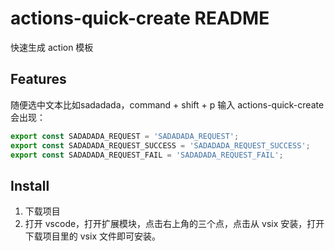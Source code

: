 # actions-quick-create README
快速生成 action 模板

## Features

随便选中文本比如sadadada，command + shift + p 输入 actions-quick-create 会出现：

```javascript
export const SADADADA_REQUEST = 'SADADADA_REQUEST';
export const SADADADA_REQUEST_SUCCESS = 'SADADADA_REQUEST_SUCCESS';
export const SADADADA_REQUEST_FAIL = 'SADADADA_REQUEST_FAIL';
```

## Install

1. 下载项目
2. 打开 vscode，打开扩展模块，点击右上角的三个点，点击从 vsix 安装，打开下载项目里的 vsix 文件即可安装。
